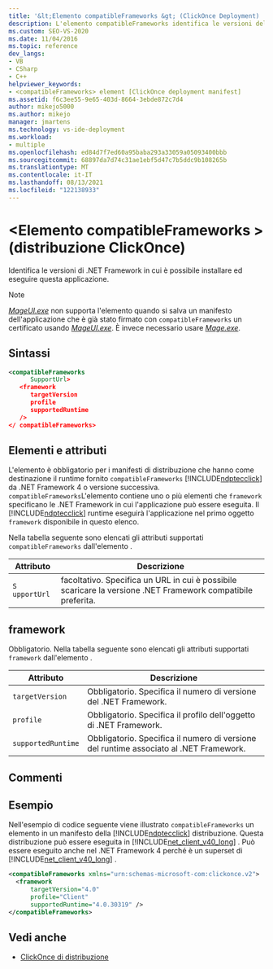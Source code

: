 ```yaml
---
title: '&lt;Elemento compatibleFrameworks &gt; (ClickOnce Deployment) | Microsoft Docs'
description: L'elemento compatibleFrameworks identifica le versioni del .NET Framework in cui l'applicazione può essere installata ed eseguita.
ms.custom: SEO-VS-2020
ms.date: 11/04/2016
ms.topic: reference
dev_langs:
- VB
- CSharp
- C++
helpviewer_keywords:
- <compatibleFrameworks> element [ClickOnce deployment manifest]
ms.assetid: f6c3ee55-9e65-403d-8664-3ebde872c7d4
author: mikejo5000
ms.author: mikejo
manager: jmartens
ms.technology: vs-ide-deployment
ms.workload:
- multiple
ms.openlocfilehash: ed84d7f7ed60a95baba293a33059a05093400bbb
ms.sourcegitcommit: 68897da7d74c31ae1ebf5d47c7b5ddc9b108265b
ms.translationtype: MT
ms.contentlocale: it-IT
ms.lasthandoff: 08/13/2021
ms.locfileid: "122138933"
---
```

# <a name="ltcompatibleframeworksgt-element-clickonce-deployment"></a>&lt;Elemento compatibleFrameworks &gt; (distribuzione ClickOnce)
Identifica le versioni di .NET Framework in cui è possibile installare ed eseguire questa applicazione.

> [!NOTE]
> [*MageUI.exe*](/dotnet/framework/tools/mageui-exe-manifest-generation-and-editing-tool-graphical-client) non supporta l'elemento quando si salva un manifesto dell'applicazione che è già stato firmato con `compatibleFrameworks` un certificato usando [*MageUI.exe*](/dotnet/framework/tools/mageui-exe-manifest-generation-and-editing-tool-graphical-client). È invece necessario usare [*Mage.exe*](/dotnet/framework/tools/mage-exe-manifest-generation-and-editing-tool).

## <a name="syntax"></a>Sintassi

```xml
<compatibleFrameworks
      SupportUrl> 
   <framework
      targetVersion
      profile
      supportedRuntime
   /> 
</ compatibleFrameworks>
```

## <a name="elements-and-attributes"></a>Elementi e attributi
 L'elemento è obbligatorio per i manifesti di distribuzione che hanno come destinazione il runtime fornito `compatibleFrameworks` [!INCLUDE[ndptecclick](../deployment/includes/ndptecclick_md.md)] da .NET Framework 4 o versione successiva. `compatibleFrameworks`L'elemento contiene uno o più elementi che `framework` specificano le .NET Framework in cui l'applicazione può essere eseguita. Il [!INCLUDE[ndptecclick](../deployment/includes/ndptecclick_md.md)] runtime eseguirà l'applicazione nel primo oggetto `framework` disponibile in questo elenco.

 Nella tabella seguente sono elencati gli attributi supportati `compatibleFrameworks` dall'elemento .

|Attributo|Descrizione|
|---------------|-----------------|
|`S` `upportUrl`|facoltativo. Specifica un URL in cui è possibile scaricare la versione .NET Framework compatibile preferita.|

## <a name="framework"></a>framework
 Obbligatorio. Nella tabella seguente sono elencati gli attributi supportati `framework` dall'elemento .

|Attributo|Descrizione|
|---------------|-----------------|
|`targetVersion`|Obbligatorio. Specifica il numero di versione del .NET Framework.|
|`profile`|Obbligatorio. Specifica il profilo dell'oggetto di .NET Framework.|
|`supportedRuntime`|Obbligatorio. Specifica il numero di versione del runtime associato al .NET Framework.|

## <a name="remarks"></a>Commenti

## <a name="example"></a>Esempio
 Nell'esempio di codice seguente viene illustrato `compatibleFrameworks` un elemento in un manifesto della [!INCLUDE[ndptecclick](../deployment/includes/ndptecclick_md.md)] distribuzione. Questa distribuzione può essere eseguita in [!INCLUDE[net_client_v40_long](../deployment/includes/net_client_v40_long_md.md)] . Può essere eseguito anche nel .NET Framework 4 perché è un superset di [!INCLUDE[net_client_v40_long](../deployment/includes/net_client_v40_long_md.md)] .

```xml
<compatibleFrameworks xmlns="urn:schemas-microsoft-com:clickonce.v2">
  <framework
      targetVersion="4.0"
      profile="Client"
      supportedRuntime="4.0.30319" />
</compatibleFrameworks>
```

## <a name="see-also"></a>Vedi anche
- [ClickOnce di distribuzione](../deployment/clickonce-deployment-manifest.md)